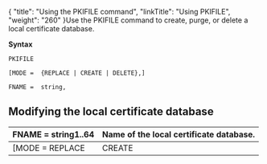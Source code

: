 {
    "title": "Using  the PKIFILE command",
    "linkTitle": "Using PKIFILE",
    "weight": "260"
}Use the PKIFILE command to create, purge, or delete a local
certificate database.

**Syntax**
```
PKIFILE

[MODE =  {REPLACE | CREATE | DELETE},]

FNAME =  string,

```

## Modifying the local certificate database


| FNAME = string1..64 | Name of the local certificate database. |
| --- | --- |
| [MODE = REPLACE | CREATE | DELETE] | Action on the database.<br/> • REPLACE purges the database<br/> • CREATE creates the internal datafile if it does not already exist<br/> • DELETE deletes the database |

